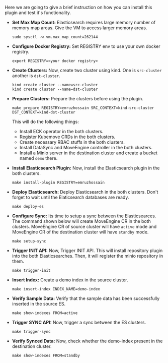 Here we are going to give a brief instruction on how you can install this plugin and test it's functionality.

- **Set Max Map Count:** Elasticsearch requires large memory number of memory map areas. Give the VM to access larger memory areas.
    ```console
    sudo sysctl -w vm.max_map_count=262144
    ```

- **Configure Docker Registry:** Set REGISTRY env to use your own docker registry.
    ```console
    export REGISTRY=<your docker registry>
    ```

- **Create Clusters:** Now, create two cluster using kind. One is `src-cluster` another is `dst-cluster`.
    ```console
    kind create cluster --name=src-cluster
    kind create cluster --name=dst-cluster
    ```

- **Prepare Clusters:** Prepare the clusters before using the plugin.
    ```console
    make prepare REGISTRY=emruzhossain SRC_CONTEXT=kind-src-cluster DST_CONTEXT=kind-dst-cluster
    ```
    This will do the following things:
    - Install ECK operator in the both clusters.
    - Register Kubemove CRDs in the both clusters.
    - Create necessary RBAC stuffs in the both clusters.
    - Install DataSync and MoveEngine controller in the both clusters.
    - Install a Minio server in the destination cluster and create a    bucket named `demo` there.

- **Install Elasticsearch Plugin:** Now, install the Elasticsearch plugin in the both clusters.
    ```console
    make install-plugin REGISTRY=emruzhossain
    ```

- **Deploy Elasticsearch:** Deploy Elasticsearch in the both clusters. Don't forget to wait until the Elaticsearch databases are ready.
    ```console
    make deploy-es
    ```

- **Configure Sync:** Its time to setup a sync between the Elasticsearces. The command shown below will create MoveEngine CR in the both clusters. MoveEngine CR of source cluster will have `active` mode and MoveEngine CR of the destination cluster will have `standby` mode.
    ```console
    make setup-sync
    ```

- **Trigger INIT API:** Now, Trigger INIT API. This will install repository plugin into the both Elasticsearches. Then, it will register the minio repository in them.
    ```console
    make trigger-init
    ```

- **Insert Index:** Create a demo index in the source cluster.
  ```console
  make insert-index INDEX_NAME=demo-index
  ```

- **Verify Sample Data:** Verify that the sample data has been successfully inserted in the source ES.
    ```console
    make show-indexes FROM=active
    ```

- **Trigger SYNC API:** Now, trigger a sync between the ES clusters.
    ```console
    make trigger-sync
    ```

- **Verify Synced Data:** Now, check whether the demo-index present in the destination cluster.
    ```console
    make show-indexes FROM=standby
    ```
